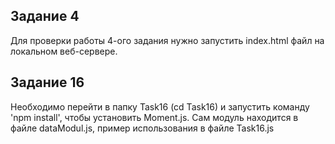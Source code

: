 ## Задание 4
Для проверки работы 4-ого задания нужно запустить index.html файл на локальном веб-сервере.

## Задание 16
Необходимо перейти в папку Task16 (cd Task16) и запустить команду 'npm install', чтобы установить Moment.js.
Сам модуль находится в файле dataModul.js, пример использования в файле Task16.js
